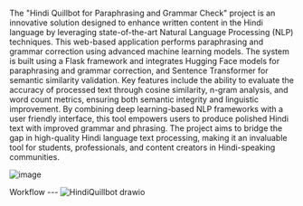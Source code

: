 The "Hindi Quillbot for Paraphrasing and Grammar Check" project is an innovative solution designed to enhance written content in the Hindi language by leveraging state-of-the-art Natural Language Processing (NLP)
techniques. This web-based application performs paraphrasing and grammar correction using advanced machine learning models. The system is built using a Flask framework and integrates Hugging Face models for 
paraphrasing and grammar correction, and Sentence Transformer for semantic similarity validation. 
Key features include the ability to evaluate the accuracy of processed text through cosine similarity, n-gram analysis, and word count metrics, ensuring both semantic integrity and linguistic improvement. By 
combining deep learning-based NLP frameworks with a user friendly interface, this tool empowers users to produce polished Hindi text with improved grammar and phrasing. The project aims to bridge the gap in 
high-quality Hindi language text processing, making it an invaluable tool for students, professionals, and content creators in Hindi-speaking communities. 

![image](https://github.com/user-attachments/assets/249a9195-9509-49de-9f85-3d8796b4454b)


Workflow ---
![HindiQuillbot drawio](https://github.com/user-attachments/assets/ff6ae43a-e939-49d7-bf71-4c9477a63184)
